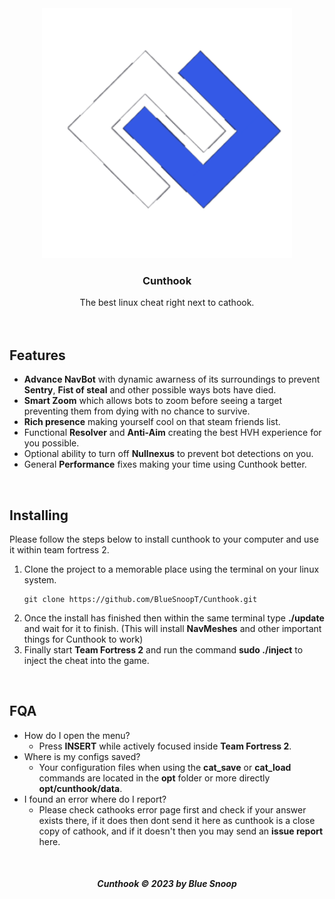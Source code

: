 <center>
    <img width="400rem" src="./Resources/img/logo.png">
</center>

<div align="center"><h3>Cunthook</h3></div>
<div align="center"><span>The best linux cheat right next to cathook.</span></div>

<br>
<br>

## Features
* **Advance NavBot** with dynamic awarness of its surroundings to prevent **Sentry**, **Fist of steal** and other possible ways bots have died.
* **Smart Zoom** which allows bots to zoom before seeing a target preventing them from dying with no chance to survive.
* **Rich presence** making yourself cool on that steam friends list.
* Functional **Resolver** and **Anti-Aim** creating the best HVH experience for you possible.
* Optional ability to turn off **Nullnexus** to prevent bot detections on you.
* General **Performance** fixes making your time using Cunthook better.

<br>

## Installing 
Please follow the steps below to install cunthook to your computer and use it within team fortress 2.

1. Clone the project to a memorable place using the terminal on your linux system.
    ```
    git clone https://github.com/BlueSnoopT/Cunthook.git
    ```
2. Once the install has finished then within the same terminal type **./update** and wait for it to finish. (This will install **NavMeshes** and other important things for Cunthook to work)
3. Finally start **Team Fortress 2** and run the command **sudo ./inject** to inject the cheat into the game.

<br>

## FQA
* How do I open the menu?
    * Press **INSERT** while actively focused inside **Team Fortress 2**.
* Where is my configs saved?
    * Your configuration files when using the **cat_save** or **cat_load** commands are located in the **opt** folder or more directly **opt/cunthook/data**.
* I found an error where do I report?
    * Please check cathooks error page first and check if your answer exists there, if it does then dont send it here as cunthook is a close copy of cathook, and if it doesn't then you may send an **issue report** here.

<br>

<div align="center"><h5>Cunthook &copy; 2023 by Blue Snoop</h5></div>